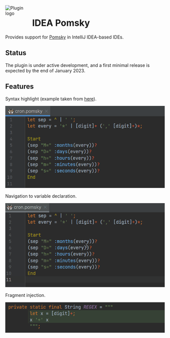 <!--suppress HtmlDeprecatedAttribute -->
<img align="left" width="85" height="85" src="https://raw.githubusercontent.com/lppedd/idea-pomsky/main/.github/images/logo.png" alt="Plugin logo">

# IDEA Pomsky

Provides support for [Pomsky][1] in IntelliJ IDEA-based IDEs.

## Status

The plugin is under active development, and a first minimal release is expected by the end of January 2023.

## Features

Syntax highlight (example taken from [here][2]).

![](.github/images/syntax-highlight.png "Syntax highlight example")

Navigation to variable declaration.

![](.github/images/variable-navigation.gif "Navigation to variable declaration")

Fragment injection.

![](.github/images/fragment-injection.png "Fragment injection")

[1]: https://github.com/rulex-rs/pomsky
[2]: https://github.com/rulex-rs/pomsky/issues/42#issuecomment-1305237036
